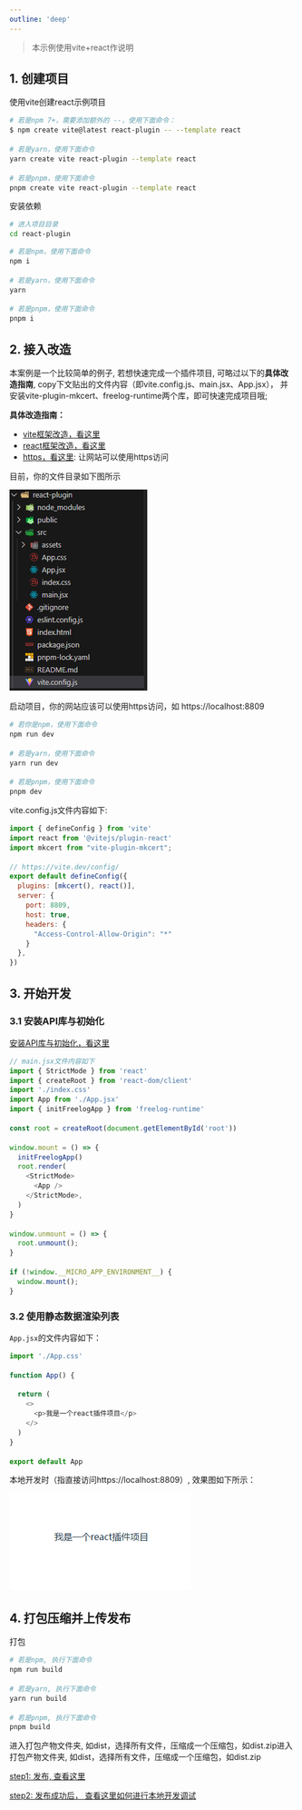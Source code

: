 ```yaml
---
outline: 'deep'
---
```

> 本示例使用vite+react作说明

## 1. 创建项目

使用vite创建react示例项目

```bash
# 若是npm 7+，需要添加额外的 --，使用下面命令：
$ npm create vite@latest react-plugin -- --template react

# 若是yarn，使用下面命令
yarn create vite react-plugin --template react

# 若是pnpm，使用下面命令
pnpm create vite react-plugin --template react

```

安装依赖

```bash
# 进入项目目录
cd react-plugin
```

```bash
# 若是npm，使用下面命令
npm i

# 若是yarn，使用下面命令
yarn

# 若是pnpm，使用下面命令
pnpm i
```

## 2. 接入改造

本案例是一个比较简单的例子, 若想快速完成一个插件项目, 可略过以下的**具体改造指南**, copy下文贴出的文件内容（即vite.config.js、main.jsx、App.jsx）， 并安装vite-plugin-mkcert、freelog-runtime两个库，即可快速完成项目哦;

**具体改造指南：**

* [vite框架改造，看这里](../framework/vite)
* [react框架改造，看这里](../framework/react)
* [https，看这里](./index/#开发指南): 让网站可以使用https访问

目前，你的文件目录如下图所示

![1738916687405](images/plugin-react/1738916687405.png)

启动项目，你的网站应该可以使用https访问，如 https://localhost:8809

```bash
# 若你是npm，使用下面命令
npm run dev

# 若是yarn，使用下面命令
yarn run dev

# 若是pnpm，使用下面命令
pnpm dev
```

vite.config.js文件内容如下:

```js
import { defineConfig } from 'vite'
import react from '@vitejs/plugin-react'
import mkcert from "vite-plugin-mkcert";

// https://vite.dev/config/
export default defineConfig({
  plugins: [mkcert(), react()],
  server: {
    port: 8809,
    host: true,
    headers: {
      "Access-Control-Allow-Origin": "*"
    }
  },
})

```

## 3. 开始开发

### 3.1 安装API库与初始化

[安装API库与初始化，看这里](./index/#开发指南)

```js
// main.jsx文件内容如下
import { StrictMode } from 'react'
import { createRoot } from 'react-dom/client'
import './index.css'
import App from './App.jsx'
import { initFreelogApp } from 'freelog-runtime'

const root = createRoot(document.getElementById('root'))

window.mount = () => {
  initFreelogApp()
  root.render(
    <StrictMode>
      <App />
    </StrictMode>,
  )
}

window.unmount = () => {
  root.unmount();
}

if (!window.__MICRO_APP_ENVIRONMENT__) {
  window.mount();
}
```

### 3.2 使用静态数据渲染列表

`App.jsx`的文件内容如下：

```js
import './App.css'

function App() {

  return (
    <>
      <p>我是一个react插件项目</p>
    </>
  )
}

export default App
```

本地开发时（指直接访问https://localhost:8809）, 效果图如下所示：

![1738916936875](images/plugin-react/1738916936875.png)

## 4. 打包压缩并上传发布

打包

```bash
# 若是npm, 执行下面命令
npm run build

# 若是yarn, 执行下面命令
yarn run build

# 若是pnpm, 执行下面命令
pnpm build

```

进入打包产物文件夹, 如dist，选择所有文件，压缩成一个压缩包，如dist.zip进入打包产物文件夹, 如dist，选择所有文件，压缩成一个压缩包，如dist.zip

[step1: 发布, 查看这里](./release)

[step2: 发布成功后， 查看这里如何进行本地开发调试](./use-plugin-react)
